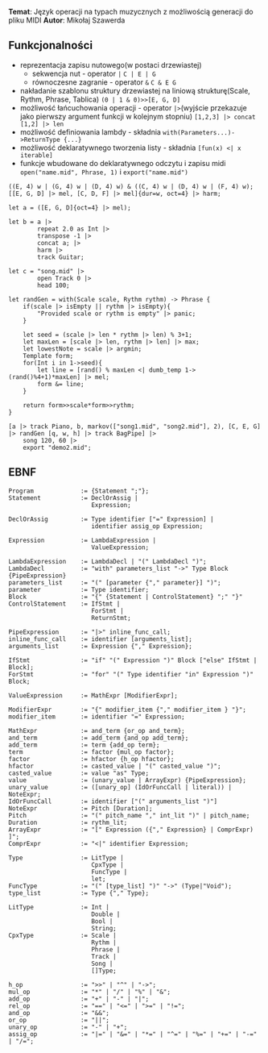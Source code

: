**Temat**: Język operacji na typach muzycznych z możliwością generacji do pliku MIDI
**Autor**: Mikołaj Szawerda

## Funkcjonalności

- reprezentacja zapisu nutowego(w postaci drzewiastej)
  - sekwencja nut - operator `|` `C | E | G`
  - równoczesne zagranie - operator `&` `C & E G`
- nakładanie szablonu struktury drzewiastej na liniową strukturę(Scale, Rythm, Phrase, Tablica) `(0 | 1 & 0)>>[E, G, D]`
- możliwość łańcuchowania operacji - operator `|>`(wyjście przekazuje jako pierwszy argument funkcji w kolejnym stopniu) `[1,2,3] |> concat [1,2] |> len`
- możliwość definiowania lambdy - składnia `with(Parameters...)->ReturnType {...}`
- możliwość deklaratywnego tworzenia listy - składnia `[fun(x) <| x iterable]`
- funkcje wbudowane do deklaratywnego odczytu i zapisu midi `open("name.mid", Phrase, 1)` i `export("name.mid")` 

```
((E, 4) w | (G, 4) w | (D, 4) w) & ((C, 4) w | (D, 4) w | (F, 4) w);
[[E, G, D] |> mel, [C, D, F] |> mel]{dur=w, oct=4} |> harm;

let a = ([E, G, D]{oct=4} |> mel);

let b = a |> 
        repeat 2.0 as Int |>
        transpose -1 |>
        concat a; |>
        harm |>
        track Guitar;

let c = "song.mid" |>
        open Track 0 |>
        head 100;
    
let randGen = with(Scale scale, Rythm rythm) -> Phrase {
    if(scale |> isEmpty || rythm |> isEmpty){
        "Provided scale or rythm is empty" |> panic;
    }
    
    let seed = (scale |> len * rythm |> len) % 3+1;
    let maxLen = [scale |> len, rythm |> len] |> max;
    let lowestNote = scale |> argmin;
    Template form;
    for(Int i in 1->seed){
        let line = [rand() % maxLen <| dumb_temp 1->(rand()%4+1)*maxLen] |> mel;
        form &= line;
    }
    
    return form>>scale*form>>rythm;
}
    
[a |> track Piano, b, markov(["song1.mid", "song2.mid"], 2), [C, E, G] |> randGen [q, w, h] |> track BagPipe] |>
    song 120, 60 |>
    export "demo2.mid";
```

## EBNF

```
Program             := {Statement ";"};
Statement           := DeclOrAssig |
                       Expression;

DeclOrAssig         := Type identifier ["=" Expression] |
                       identifier assig_op Expression;

Expression          := LambdaExpression |
                       ValueExpression;

LambdaExpression    := LambdaDecl | "(" LambdaDecl ")";
LambdaDecl          := "with" parameters_list "->" Type Block {PipeExpression}
parameters_list     := "(" [parameter {"," parameter}] ")";
parameter           := Type identifier;
Block               := "{" {Statement | ControlStatement} ";" "}"
ControlStatement    := IfStmt |
                       ForStmt |
                       ReturnStmt;

PipeExpression      := "|>" inline_func_call;
inline_func_call    := identifier [arguments_list];
arguments_list      := Expression {"," Expression};                       

IfStmt              := "if" "(" Expression ")" Block ["else" IfStmt | Block];
ForStmt             := "for" "(" Type identifier "in" Expression ")" Block;

ValueExpression     := MathExpr [ModifierExpr]; 

ModifierExpr        := "{" modifier_item {"," modifier_item } "}"; 
modifier_item       := identifier "=" Expression; 

MathExpr            := and_term {or_op and_term};
and_term            := add_term {and_op add_term};
add_term            := term {add_op term};
term                := factor {mul_op factor};
factor              := hfactor {h_op hfactor};
hfactor             := casted_value | "(" casted_value ")";
casted_value        := value "as" Type;
value               := (unary_value | ArrayExpr) {PipeExpression};
unary_value         := ([unary_op] (IdOrFuncCall | literal)) | NoteExpr;                       
IdOrFuncCall        := identifier ["(" arguments_list ")"]
NoteExpr            := Pitch [Duration];
Pitch               := "(" pitch_name "," int_lit ")" | pitch_name;
Duration            := rythm_lit;
ArrayExpr           := "[" Expression ({"," Expression} | ComprExpr) ]";          
ComprExpr           := "<|" identifier Expression;

Type                := LitType |
                       CpxType |
                       FuncType |
                       let;
FuncType            := "(" [type_list] ")" "->" (Type|"Void");
type_list           := Type {"," Type};

LitType             := Int | 
                       Double |
                       Bool |
                       String;
CpxType             := Scale |
                       Rythm |
                       Phrase |
                       Track |
                       Song |
                       []Type;

h_op                := ">>" | "^" | "->";
mul_op              := "*" | "/" | "%" | "&";
add_op              := "+" | "-" | "|";
rel_op              := "==" | "<=" | ">=" | "!=";
and_op              := "&&";
or_op               := "||";
unary_op            := "-" | "+";
assig_op            := "|=" | "&=" | "*=" | "^=" | "%=" | "+=" | "-=" | "/=";                                              
```
